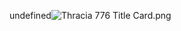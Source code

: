 undefined![Thracia 776 Title Card.png](https://raw.githubusercontent.com/Klokinator/FE-Repo/main/BGs,%20Interface%20Elements/Title%20Screen%20Backgrounds/%7BFE5%7D%20Title%20Screen/Thracia%20776%20Title%20Card.png "Thracia 776 Title Card.png")